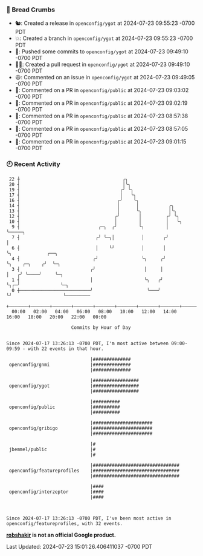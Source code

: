 ### 🍞 Bread Crumbs

 * 🐿: Created a release in `openconfig/ygot` at 2024-07-23 09:55:23 -0700 PDT
 * 💥: Created a branch in `openconfig/ygot` at 2024-07-23 09:55:23 -0700 PDT
 * 🚢: Pushed some commits to `openconfig/ygot` at 2024-07-23 09:49:10 -0700 PDT
 * ✍🏼: Created a pull request in `openconfig/ygot` at 2024-07-23 09:49:10 -0700 PDT
 * 😃: Commented on an issue in `openconfig/ygot` at 2024-07-23 09:49:05 -0700 PDT
 * 💬: Commented on a PR in  `openconfig/public` at 2024-07-23 09:03:02 -0700 PDT
 * 💬: Commented on a PR in  `openconfig/public` at 2024-07-23 09:02:19 -0700 PDT
 * 💬: Commented on a PR in  `openconfig/public` at 2024-07-23 08:57:38 -0700 PDT
 * 💬: Commented on a PR in  `openconfig/public` at 2024-07-23 08:57:05 -0700 PDT
 * 💬: Commented on a PR in  `openconfig/public` at 2024-07-23 09:01:15 -0700 PDT

### 🕘 Recent Activity
```
 22 ┼                                      ╭╮
 20 ┤                                      │╰╮
 19 ┤                                     ╭╯ ╰╮
 17 ┤                                     │   ╰╮
 16 ┤                                    ╭╯    ╰╮
 14 ┤                                    │      │           ╭╮
 13 ┤                                    │      ╰╮          │╰╮
 12 ┤                                   ╭╯       │         ╭╯ ╰╮
 10 ┤                                   │        │         │   ╰╮
  9 ┤                             ╭─╮  ╭╯        ╰╮        │    ╰─────╮
  7 ┤                            ╭╯ ╰─╮│          │       ╭╯          │
  6 ┤                            │    ╰╯          │       │           ╰╮             ╭──╮
  4 ┤                           ╭╯                ╰╮     ╭╯            ╰╮    ╭─╮    ╭╯  ╰─╮
  3 ┤                          ╭╯                  │     │              │   ╭╯ ╰────╯     ╰─╮
  1 ┤                          │                   ╰╮   ╭╯              ╰╮╭─╯               ╰─╮
  0 ┼──────────────────────────╯                    ╰───╯                ╰╯                   ╰─────────
    +───────+───────+───────+───────+───────+───────+───────+───────+───────+───────+───────+───────+────
  00:00   02:00   04:00   06:00   08:00   10:00   12:00   14:00   16:00   18:00   20:00   22:00   00:00   

						Commits by Hour of Day


Since 2024-07-17 13:26:13 -0700 PDT, I'm most active between 09:00-09:59 - with 22 events in that hour.

```



```
                               |##############
 openconfig/gnmi               |##############
                               |##############

                               |#################
 openconfig/ygot               |#################
                               |#################

                               |##########
 openconfig/public             |##########
                               |##########

                               |######################
 openconfig/gribigo            |######################
                               |######################

                               |#
 jbemmel/public                |#
                               |#

                               |################################
 openconfig/featureprofiles    |################################
                               |################################

                               |####
 openconfig/interzeptor        |####
                               |####



Since 2024-07-17 13:26:13 -0700 PDT, I've been most active in openconfig/featureprofiles, with 32 events.

```
**[robshakir](mailto:robjs@google.com) is not an official Google product.**  


Last Updated: 2024-07-23 15:01:26.406411037 -0700 PDT
